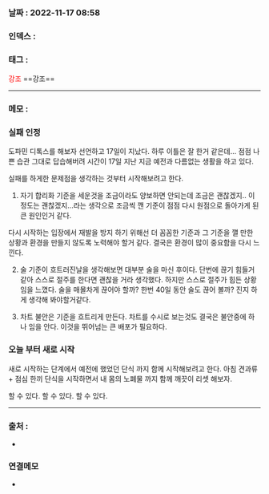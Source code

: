 ### 날짜 :  2022-11-17 08:58

### 인덱스 :

### 태그 :

<span style="color: red">강조</span> ==강조==

----

### 메모 :

### 실패 인정

도파민 디톡스를 해보자 선언하고
17일이 지났다.
하루 이틀은 잘 한거 같은데...
점점 나쁜 습관 그대로 답습해버려 시간이 17일 지난 지금 
예전과 다름없는 생활을 하고 있다.

실패를 하게한 문제점을 생각하는 것부터 시작해보려고 한다.

1. 자기 합리화
기준을 세운것을 조금이라도 양보하면 안되는데
조금은 괜찮겠지.. 이 정도는 괜찮겠지...라는 생각으로
조금씩 깬 기준이 점점 다시 원점으로 돌아가게 된 큰 원인인거 같다.

다시 시작하는 입장에서 재발을 방지 하기 위해선 더 꼼꼼한 기준과
그 기준을 깰 만한 상황과 환경을 만들지 않도록 노력해야 할거 같다.
결국은 환경이 많이 중요함을 다시 느낀다.

2. 술
기준이 흐트러진날을 생각해보면 대부분 술을 마신 후이다.
단번에 끊기 힘들거 같아 스스로 절주를 한다면 괜찮을 거라 생각했다.
하지만 스스로 절주가 힘든 상황임을 느꼈다.
술을 매몰차게 끊어야 할까?
한번 40일 동안 술도 끊어 볼까?
진지 하게 생각해 봐야할거같다.

3. 차트
불안은 기준을 흐트리게 만든다.
차트를 수시로 보는것도 결국은 불안중에 하나 임을 안다.
이것을 뛰어넘는 큰 배포가 필요하다.

### 오늘 부터 새로 시작

새로 시작하는 단계에서
예전에 했었던 단식 까지 함께 시작해보려고 한다.
아침 견과류 + 점심 한끼 
단식을 시작하면서 내 몸의 노폐물 까지 함께 깨끗이 리셋 해보자.

할 수 있다. 할 수 있다. 할 수 있다.




----
### 출처 :
-


### 연결메모
-








